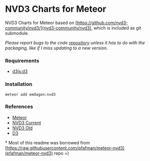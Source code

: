# NVD3 Charts for Meteor

NVD3 Charts for Meteor based on [https://github.com/nvd3-community/nvd3/](nvd3-community/nvd3), which is included as git submodule.

*Please report bugs to the code [repository](https://github.com/nvd3-community/nvd3) unless it has to do with the packaging, like if I miss updating to a new version.*

### Requirements
* [d3js:d3](https://atmospherejs.com/d3js/d3)

### Installation

    meteor add emdagon:nvd3

### References

* [Meteor](http://docs.meteor.com/)
* [NVD3 Current](https://nvd3-community.github.io/nvd3/)
* [NVD3 Old](http://nvd3.org/)
* [D3](http://d3js.org)


\* Most of this readme was borrowed from [https://raw.githubusercontent.com/pfafman/meteor-nvd3](pfafman/meteor-nvd3) repo =)
